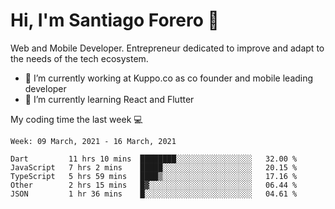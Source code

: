 # Hi, I'm Santiago Forero 👋
Web and Mobile Developer. Entrepreneur dedicated to improve and adapt to the needs of the tech ecosystem.

- 🔭 I’m currently working at Kuppo.co as co founder and mobile leading developer
- 🌱 I’m currently learning React and Flutter

My coding time the last week 💻
<!--START_SECTION:waka-->
```text
Week: 09 March, 2021 - 16 March, 2021

Dart         11 hrs 10 mins  ████████░░░░░░░░░░░░░░░░░   32.00 % 
JavaScript   7 hrs 2 mins    █████░░░░░░░░░░░░░░░░░░░░   20.15 % 
TypeScript   5 hrs 59 mins   ████▒░░░░░░░░░░░░░░░░░░░░   17.16 % 
Other        2 hrs 15 mins   █▓░░░░░░░░░░░░░░░░░░░░░░░   06.44 % 
JSON         1 hr 36 mins    █░░░░░░░░░░░░░░░░░░░░░░░░   04.61 % 
```
<!--END_SECTION:waka-->
